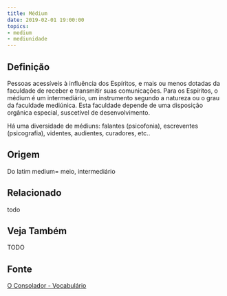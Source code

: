```yaml
---
title: Médium
date: 2019-02-01 19:00:00
topics:
- medium
- mediunidade
---
```


## Definição
Pessoas acessíveis à influência dos Espíritos, e mais ou menos dotadas da
faculdade de receber e transmitir suas comunicações. Para os Espíritos, o médium
é um intermediário, um instrumento segundo a natureza ou o grau da faculdade
mediúnica. Esta faculdade depende de uma disposição orgânica especial,
suscetível de desenvolvimento. 

Há uma diversidade de médiuns: falantes (psicofonia), escreventes (psicografia),
videntes, audientes, curadores, etc..


## Origem
Do latim medium= meio, intermediário

## Relacionado
todo

## Veja Também
TODO

## Fonte
[O Consolador - Vocabulário](http://www.oconsolador.com.br/linkfixo/vocabulario/principal.html)

